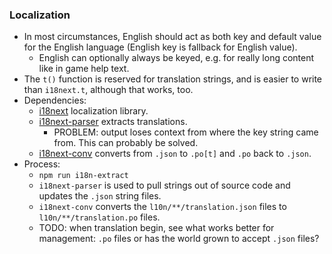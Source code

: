 ### Localization

* In most circumstances, English should act as both key and default value for the English language (English key is fallback for English value).
    * English can optionally always be keyed, e.g. for really long content like in game help text.
* The `t()` function is reserved for translation strings, and is easier to write than `i18next.t`, although that works, too.
* Dependencies:
    * [i18next](https://www.i18next.com/) localization library.
    * [i18next-parser](https://github.com/i18next/i18next-parser) extracts translations.
        * PROBLEM: output loses context from where the key string came from. This can probably be solved.
    * [i18next-conv](https://github.com/i18next/i18next-gettext-converter) converts from `.json` to `.po[t]` and `.po` back to `.json`.
* Process:
    * `npm run i18n-extract`
    * `i18next-parser` is used to pull strings out of source code and updates the `.json` string files.
    * `i18next-conv` converts the `l10n/**/translation.json` files to `l10n/**/translation.po` files.
    * TODO: when translation begin, see what works better for management: `.po` files or has the world grown to accept `.json` files?
